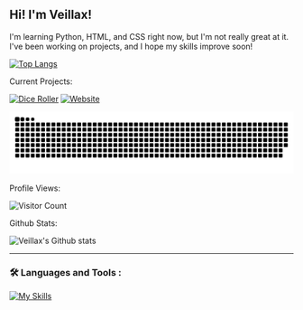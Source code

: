 ## Hi! I'm Veillax!
I'm learning Python, HTML, and CSS right now, but I'm not really great at it. I've been working on projects, and I hope my skills improve soon!

[![Top Langs](https://github-readme-stats.vercel.app/api/top-langs/?username=Veillax135&layout=compact&theme=tokyonight)](https://github.com/Veillax135/dice-roller-python)

Current Projects:

[![Dice Roller](https://github-readme-stats.vercel.app/api/pin/?username=Veillax135&repo=python-multiproject&theme=tokyonight)](https://github.com/Veillax135/python-multiproject)
[![Website](https://github-readme-stats.vercel.app/api/pin/?username=Veillax135&repo=veillax135.github.io&theme=tokyonight)](https://github.com/Veillax135/veillax135.github.io)

<!--
Recent Activity:

[![Veillax's wakatime stats](https://github-readme-stats.vercel.app/api/wakatime?username=veillax135&theme=tokyoknight)](https://github.com/Veillax135/dice-roller-python)
-->
![Snake animation](https://github.com/Veillax135/Veillax135/blob/output/github-contribution-grid-snake.svg)

Profile Views:

![Visitor Count](https://profile-counter.glitch.me/Veillax135/count.svg)

Github Stats:

![Veillax's Github stats](https://github-readme-stats.vercel.app/api?username=Veillax135&count_private=true&show_icons=true&theme=tokyonight)

---

### :hammer_and_wrench: Languages and Tools :

[![My Skills](https://skills.thijs.gg/icons?i=py,html,css,js,blender,atom,visualstudio,vscode)](https://skills.thijs.gg)
